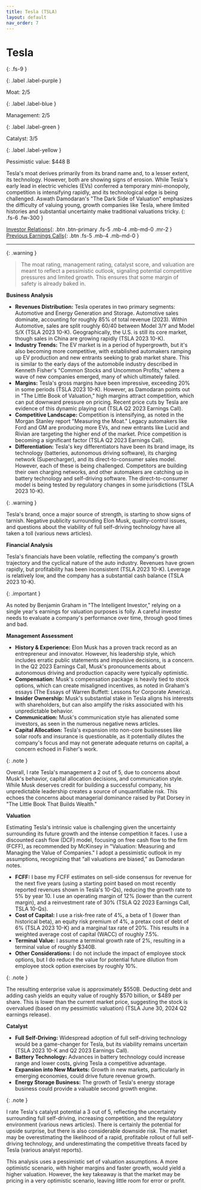 ```yaml
---
title: Tesla (TSLA)
layout: default
nav_order: 7
---
```


# Tesla
{: .fs-9 }

{: .label .label-purple }

Moat: 2/5

{: .label .label-blue }

Management: 2/5

{: .label .label-green }

Catalyst: 3/5

{: .label .label-yellow }

Pessimistic value: $448 B

Tesla's moat derives primarily from its brand name and, to a lesser extent, its technology.  However, both are showing signs of erosion.  While Tesla's early lead in electric vehicles (EVs) conferred a temporary mini-monopoly, competition is intensifying rapidly, and its technological edge is being challenged. Aswath Damodaran's "The Dark Side of Valuation" emphasizes the difficulty of valuing young, growth companies like Tesla, where limited histories and substantial uncertainty make traditional valuations tricky.
{: .fs-6 .fw-300 }

[Investor Relations](https://www.google.com/search?q=TSLA+investor+relations){: .btn .btn-primary .fs-5 .mb-4 .mb-md-0 .mr-2 }
[Previous Earnings Calls](https://discountingcashflows.com/company/TSLA/transcripts/){: .btn .fs-5 .mb-4 .mb-md-0 }

---

{: .warning } 
>The moat rating, management rating, catalyst score, and valuation are meant to reflect a pessimistic outlook, signaling potential competitive pressures and limited growth. This ensures that some margin of safety is already baked in.


**Business Analysis**

* **Revenues Distribution:** Tesla operates in two primary segments: Automotive and Energy Generation and Storage. Automotive sales dominate, accounting for roughly 85% of total revenue (2023).  Within Automotive, sales are split roughly 60/40 between Model 3/Y and Model S/X (TSLA 2023 10-K). Geographically, the U.S. is still its core market, though sales in China are growing rapidly (TSLA 2023 10-K).
* **Industry Trends:** The EV market is in a period of hypergrowth, but it's also becoming more competitive, with established automakers ramping up EV production and new entrants seeking to grab market share.  This is similar to the early days of the automobile industry described in Kenneth Fisher's "Common Stocks and Uncommon Profits," where a wave of new companies emerged, many of which ultimately failed.
* **Margins:**  Tesla's gross margins have been impressive, exceeding 20% in some periods (TSLA 2023 10-K). However, as Damodaran points out in "The Little Book of Valuation," high margins attract competition, which can put downward pressure on pricing.  Recent price cuts by Tesla are evidence of this dynamic playing out (TSLA Q2 2023 Earnings Call).
* **Competitive Landscape:** Competition is intensifying, as noted in the Morgan Stanley report "Measuring the Moat." Legacy automakers like Ford and GM are producing more EVs, and new entrants like Lucid and Rivian are targeting the higher end of the market. Price competition is becoming a significant factor (TSLA Q2 2023 Earnings Call).
* **Differentiation:** Tesla's key differentiators have been its brand image, its technology (batteries, autonomous driving software), its charging network (Supercharger), and its direct-to-consumer sales model. However, each of these is being challenged. Competitors are building their own charging networks, and other automakers are catching up in battery technology and self-driving software. The direct-to-consumer model is being tested by regulatory changes in some jurisdictions (TSLA 2023 10-K).

{: .warning }

Tesla's brand, once a major source of strength, is starting to show signs of tarnish.  Negative publicity surrounding Elon Musk, quality-control issues, and questions about the viability of full self-driving technology have all taken a toll (various news articles).

**Financial Analysis**

Tesla's financials have been volatile, reflecting the company's growth trajectory and the cyclical nature of the auto industry.  Revenues have grown rapidly, but profitability has been inconsistent (TSLA 2023 10-K).  Leverage is relatively low, and the company has a substantial cash balance (TSLA 2023 10-K).

{: .important }

As noted by Benjamin Graham in "The Intelligent Investor," relying on a single year's earnings for valuation purposes is folly. A careful investor needs to evaluate a company's performance over time, through good times and bad.

**Management Assessment**

* **History & Experience:** Elon Musk has a proven track record as an entrepreneur and innovator.  However, his leadership style, which includes erratic public statements and impulsive decisions, is a concern. In the Q2 2023 Earnings Call, Musk's pronouncements about autonomous driving and production capacity were typically optimistic.
* **Compensation:** Musk's compensation package is heavily tied to stock options, which can create misaligned incentives, as noted in Graham's essays (The Essays of Warren Buffett: Lessons for Corporate America).
* **Insider Ownership:** Musk's substantial stake in Tesla aligns his interests with shareholders, but can also amplify the risks associated with his unpredictable behavior.  
* **Communication:**  Musk's communication style has alienated some investors, as seen in the numerous negative news articles.  
* **Capital Allocation:** Tesla's expansion into non-core businesses like solar roofs and insurance is questionable, as it potentially dilutes the company's focus and may not generate adequate returns on capital, a concern echoed in Fisher's work.

{: .note }

Overall, I rate Tesla's management a 2 out of 5, due to concerns about Musk's behavior, capital allocation decisions, and communication style. While Musk deserves credit for building a successful company, his unpredictable leadership creates a source of unquantifiable risk. This echoes the concerns about managerial dominance raised by Pat Dorsey in "The Little Book That Builds Wealth."

**Valuation**

Estimating Tesla's intrinsic value is challenging given the uncertainty surrounding its future growth and the intense competition it faces.  I use a discounted cash flow (DCF) model, focusing on free cash flow to the firm (FCFF), as recommended by McKinsey in "Valuation: Measuring and Managing the Value of Companies." I adopt a pessimistic outlook in my assumptions, recognizing that “all valuations are biased,” as Damodaran notes.

* **FCFF:** I base my FCFF estimates on sell-side consensus for revenue for the next five years (using a starting point based on most recently reported revenues shown in Tesla's 10-Qs), reducing the growth rate to 5% by year 10. I use an operating margin of 12% (lower than the current margin), and a reinvestment rate of 30% (TSLA Q2 2023 Earnings Call, TSLA 10-Qs).
* **Cost of Capital:** I use a risk-free rate of 4%, a beta of 1 (lower than historical beta), an equity risk premium of 4%, a pretax cost of debt of 6% (TSLA 2023 10-K) and a marginal tax rate of 20%.  This results in a weighted average cost of capital (WACC) of roughly 7.5%.
* **Terminal Value:** I assume a terminal growth rate of 2%, resulting in a terminal value of roughly $340B.
* **Other Considerations:** I do not include the impact of employee stock options, but I do reduce the value for potential future dilution from employee stock option exercises by roughly 10%.

{: .note }

The resulting enterprise value is approximately $550B.  Deducting debt and adding cash yields an equity value of roughly $570 billion, or $489 per share. This is lower than the current market price, suggesting the stock is overvalued (based on my pessimistic valuation) (TSLA June 30, 2024 Q2 earnings release).

**Catalyst**

* **Full Self-Driving:**  Widespread adoption of full self-driving technology would be a game-changer for Tesla, but its viability remains uncertain (TSLA 2023 10-K and Q2 2023 Earnings Call).
* **Battery Technology:** Advances in battery technology could increase range and lower costs, giving Tesla a competitive advantage.  
* **Expansion into New Markets:**  Growth in new markets, particularly in emerging economies, could drive future revenue growth.  
* **Energy Storage Business:** The growth of Tesla's energy storage business could provide a valuable second growth engine.

{: .note }

I rate Tesla's catalyst potential a 3 out of 5, reflecting the uncertainty surrounding full self-driving, increasing competition, and the regulatory environment (various news articles). There is certainly the potential for upside surprise, but there is also considerable downside risk.  The market may be overestimating the likelihood of a rapid, profitable rollout of full self-driving technology, and underestimating the competitive threats faced by Tesla (various analyst reports).  

This analysis uses a pessimistic set of valuation assumptions. A more optimistic scenario, with higher margins and faster growth, would yield a higher valuation.  However, the key takeaway is that the market may be pricing in a very optimistic scenario, leaving little room for error or profit.